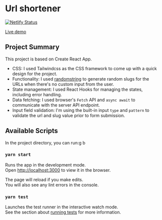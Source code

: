 # Url shortener

[![Netlify Status](https://api.netlify.com/api/v1/badges/a9c41ce8-b819-4e00-ba12-51d0769b8d98/deploy-status)](https://app.netlify.com/sites/goldbelly-url-shortener/deploys)

[Live demo](https://goldbelly-url-shortener.netlify.app/)

## Project Summary

This project is based on Create React App.

- CSS: I used Tailwindcss as the CSS framework to come up with a quick design for the project.
- Functionality: I used [randomstring](https://www.npmjs.com/package/randomstring) to generate random slugs for the URLs when there's no custom input from the user.
- State management: I used React Hooks for managing the states, including error handling.
- Data fetching: I used browser's `Fetch` API and `async await` to communicate with the server API endpoint.
- Input field validation: I'm using the built-in input `type` and `pattern` to validate the url and slug value prior to form submission.

## Available Scripts

In the project directory, you can run:g b

### `yarn start`

Runs the app in the development mode.\
Open [http://localhost:3000](http://localhost:3000) to view it in the browser.

The page will reload if you make edits.\
You will also see any lint errors in the console.

### `yarn test`

Launches the test runner in the interactive watch mode.\
See the section about [running tests](https://facebook.github.io/create-react-app/docs/running-tests) for more information.
